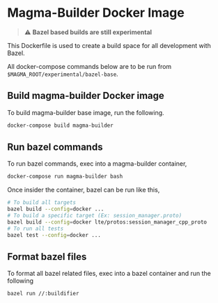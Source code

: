 # Magma-Builder Docker Image

> :warning: **Bazel based builds are still experimental**

This Dockerfile is used to create a build space for all development with Bazel.

All docker-compose commands below are to be run from `$MAGMA_ROOT/experimental/bazel-base`.

## Build magma-builder Docker image

To build magma-builder base image, run the following.

```bash
docker-compose build magma-builder
```

## Run bazel commands

To run bazel commands, exec into a magma-builder container,

```bash
docker-compose run magma-builder bash
```

Once insider the container, bazel can be run like this,

```bash
# To build all targets
bazel build --config=docker ...
# To build a specific target (Ex: session_manager.proto)
bazel build --config=docker lte/protos:session_manager_cpp_proto
# To run all tests
bazel test --config=docker ...
```

## Format bazel files

To format all bazel related files, exec into a bazel container and run the following

```bash
bazel run //:buildifier
```
